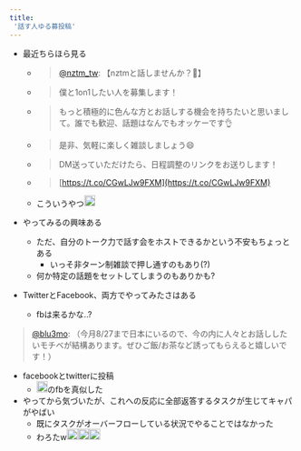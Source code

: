 ```yaml
---
title:
 '話す人ゆる募投稿'
---
```


- 最近ちらほら見る
    - > [@nztm_tw](https://twitter.com/nztm_tw/status/1515658104054358018): 【nztmと話しませんか？💭】
    - > 僕と1on1したい人を募集します！
    - > もっと積極的に色んな方とお話しする機会を持ちたいと思いまして。誰でも歓迎、話題はなんでもオッケーです👌
    - > 是非、気軽に楽しく雑談しましょう😄
    - > DM送っていただけたら、日程調整のリンクをお送りします！
    - > [https://t.co/CGwLJw9FXM](https://t.co/CGwLJw9FXM)
    - こういうやつ<img src='https://scrapbox.io/api/pages/blu3mo-public/blu3mo/icon' alt='blu3mo.icon' height="19.5"/>

- やってみるの興味ある
    - ただ、自分のトーク力で話す会をホストできるかという不安もちょっとある
        - いっそ非ターン制雑談で押し通すのもあり(?)
    - 何か特定の話題をセットしてしまうのもありかも?
- TwitterとFacebook、両方でやってみたさはある
    - fbは来るかな..?

> [@blu3mo](https://twitter.com/blu3mo/status/1555581194108280833): （今月8/27まで日本にいるので、今の内に人々とお話ししたいモチベが結構あります。ぜひご飯/お茶など誘ってもらえると嬉しいです！）
- facebookとtwitterに投稿
    - <img src='https://scrapbox.io/api/pages/blu3mo-public/tkgshn/icon' alt='tkgshn.icon' height="19.5"/>のfbを真似した
- やってから気づいたが、これへの反応に全部返答するタスクが生じてキャパがやばい
    - 既にタスクがオーバーフローしている状況でやることではなかった
    - わろたw<img src='https://scrapbox.io/api/pages/blu3mo-public/tkgshn/icon' alt='tkgshn.icon' height="19.5"/><img src='https://scrapbox.io/api/pages/blu3mo-public/tkgshn/icon' alt='tkgshn.icon' height="19.5"/><img src='https://scrapbox.io/api/pages/blu3mo-public/tkgshn/icon' alt='tkgshn.icon' height="19.5"/>
